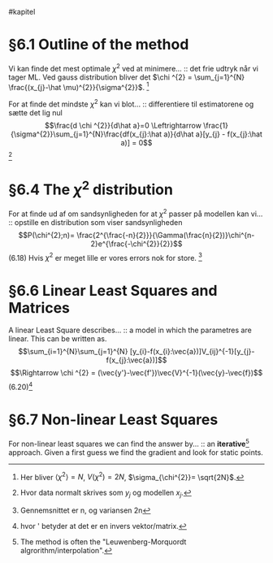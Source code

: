 #kapitel 
# §6.1 Outline of the method

Vi kan finde det mest optimale $\chi ^{2}$ ved at minimere... :: det frie udtryk når vi tager ML. Ved gauss distribution bliver det $\chi ^{2} = \sum_{j=1}^{N} \frac{(x_{j}-\hat \mu)^{2}}{\sigma^{2}}$. [^1]

For at finde det mindste $\chi ^{2}$ kan vi blot... :: differentiere til estimatorene og sætte det lig nul $$\frac{d \chi ^{2}}{d\hat a}=0 \Leftrightarrow \frac{1}{\sigma^{2}}\sum_{j=1}^{N}\frac{df(x_{j}:\hat a)}{d\hat a}[y_{j} - f(x_{j}:\hat a)] = 0$$[^2]  
# §6.4 The $\chi^{2}$ distribution
For at finde ud af om sandsynligheden for at $\chi^{2}$ passer på modellen kan vi... :: opstille en distribution som viser sandsynligheden $$P(\chi^{2};n)= \frac{2^{\frac{-n}{2}}}{\Gamma(\frac{n}{2})}\chi^{n-2}e^{\frac{-\chi^{2}}{2}}$$ (6.18) Hvis $\chi ^{2}$ er meget lille er vores errors nok for store. [^5]


# §6.6 Linear Least Squares and Matrices

A linear Least Square describes... :: a model in which the parametres are linear. This can be written as. $$\sum_{i=1}^{N}\sum_{j=1}^{N} [y_{i}-f(x_{i}:\vec{a})]V_{ij}^{-1}[y_{j}-f(x_{j}:\vec{a})]$$$$\Rightarrow \chi ^{2} = (\vec{y'}-\vec{f'})\vec{V}^{-1}(\vec{y}-\vec{f})$$ (6.20)[^3]

# §6.7 Non-linear Least Squares

For non-linear least squares we can find the answer by... :: an **iterative**[^4] approach. Given a first guess we find the gradient and look for static points.


[^1]:Her bliver $\langle \chi ^{2} \rangle = N$, $V(\chi ^{2})=2N$, $\sigma_{\chi^{2}}= \sqrt{2N}$.
[^2]: Hvor data normalt skrives som $y_{j}$ og modellen $x_{j}$.
[^3]: hvor ' betyder at det er en invers vektor/matrix.
[^4]: The method is often the "Leuwenberg-Morquordt algrorithm/interpolation".
[^5]: Gennemsnittet er n, og variansen 2n